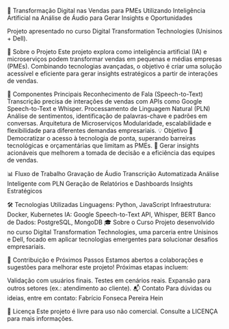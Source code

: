 
🚀 Transformação Digital nas Vendas para PMEs
Utilizando Inteligência Artificial na Análise de Áudio para Gerar Insights e Oportunidades

Projeto apresentado no curso Digital Transformation Technologies (Unisinos + Dell).


🌟 Sobre o Projeto
Este projeto explora como inteligência artificial (IA) e microserviços podem transformar vendas em pequenas e médias empresas (PMEs). Combinando tecnologias avançadas, o objetivo é criar uma solução acessível e eficiente para gerar insights estratégicos a partir de interações de vendas.

🧩 Componentes Principais
Reconhecimento de Fala (Speech-to-Text)
Transcrição precisa de interações de vendas com APIs como Google Speech-to-Text e Whisper.
Processamento de Linguagem Natural (PLN)
Análise de sentimentos, identificação de palavras-chave e padrões em conversas.
Arquitetura de Microserviços
Modularidade, escalabilidade e flexibilidade para diferentes demandas empresariais.
💡 Objetivo
💼 Democratizar o acesso à tecnologia de ponta, superando barreiras tecnológicas e orçamentárias que limitam as PMEs.
🎯 Gerar insights acionáveis que melhorem a tomada de decisão e a eficiência das equipes de vendas.

📊 Fluxo de Trabalho
Gravação de Áudio
Transcrição Automatizada
Análise Inteligente com PLN
Geração de Relatórios e Dashboards
Insights Estratégicos

🛠️ Tecnologias Utilizadas
Linguagens: Python, JavaScript
Infraestrutura: Docker, Kubernetes
IA: Google Speech-to-Text API, Whisper, BERT
Banco de Dados: PostgreSQL, MongoDB
🎓 Sobre o Curso
Projeto desenvolvido no curso Digital Transformation Technologies, uma parceria entre Unisinos e Dell, focado em aplicar tecnologias emergentes para solucionar desafios empresariais.

🤝 Contribuição e Próximos Passos
Estamos abertos a colaborações e sugestões para melhorar este projeto! Próximas etapas incluem:

Validação com usuários finais.
Testes em cenários reais.
Expansão para outros setores (ex.: atendimento ao cliente).
📬 Contato
Para dúvidas ou ideias, entre em contato:
Fabrício Fonseca Pereira Hein

📝 Licença
Este projeto é livre para uso não comercial. Consulte a LICENÇA para mais informações.

